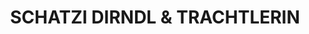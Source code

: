 ---
title: "SCHATZI DIRNDL & TRACHTLERIN"
url: /aschheim/schatzi-dirndl-und-trachtlerin/
shop: Kleidung
---